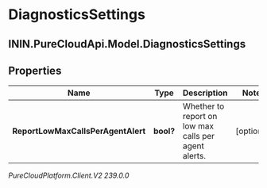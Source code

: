 # DiagnosticsSettings

## ININ.PureCloudApi.Model.DiagnosticsSettings

## Properties

|Name | Type | Description | Notes|
|------------ | ------------- | ------------- | -------------|
| **ReportLowMaxCallsPerAgentAlert** | **bool?** | Whether to report on low max calls per agent alerts. | [optional] |



_PureCloudPlatform.Client.V2 239.0.0_
